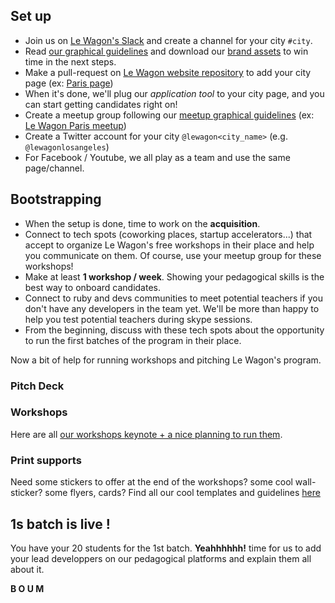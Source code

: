 ## Set up

- Join us on [Le Wagon's Slack](https://teamwagon.slack.com) and create a channel for your city `#city`.
- Read [our graphical guidelines](https://github.com/lewagon/design/tree/master/guidelines) and download our [brand assets](https://github.com/lewagon/design/tree/master/guidelines/brand) to win time in the next steps.
- Make a pull-request on [Le Wagon website repository](https://github.com/lewagon/www-sinatra) to add your city page (ex: [Paris page](http://www.lewagon.org/paris))
- When it's done, we'll plug our *application tool* to your city page, and you can start getting candidates right on!
- Create a meetup group following our [meetup graphical guidelines](https://github.com/lewagon/design/tree/master/guidelines/meetup) (ex: [Le Wagon Paris meetup](http://www.meetup.com/fr/Le-Wagon-Paris-Coding-Station/))
- Create a Twitter account for your city `@lewagon<city_name>` (e.g. `@lewagonlosangeles`)
- For Facebook / Youtube, we all play as a team and use the same page/channel.

## Bootstrapping

- When the setup is done, time to work on the **acquisition**.
- Connect to tech spots (coworking places, startup accelerators...) that accept to organize Le Wagon's free workshops in their place and help you communicate on them. Of course, use your meetup group for these workshops!
- Make at least **1 workshop / week**. Showing your pedagogical skills is the best way to onboard candidates.
- Connect to ruby and devs communities to meet potential teachers if you don't have any developers in the team yet. We'll be more than happy to help you test potential teachers during skype sessions.
- From the beginning, discuss with these tech spots about the opportunity to run the first batches of the program in their place.

Now a bit of help for running workshops and pitching Le Wagon's program.

### Pitch Deck

### Workshops

Here are all [our workshops keynote + a nice planning to run them]().

### Print supports

Need some stickers to offer at the end of the workshops? some cool wall-sticker? some flyers, cards? Find all our cool templates and guidelines [here](https://github.com/lewagon/design/tree/master/guidelines/print)


## 1s batch is live !

You have your 20 students for the 1st batch. **Yeahhhhhh!** time for us to add your lead developpers on our pedagogical platforms and explain them all about it.

**B O U M**

